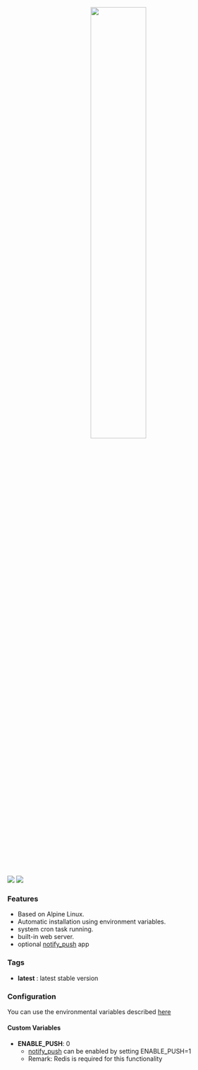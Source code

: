 <p align="center">
  <img width="50%" src="https://upload.wikimedia.org/wikipedia/commons/6/60/Nextcloud_Logo.svg">
</p>

[![](https://images.microbadger.com/badges/version/starbix/nextcloud.svg)](http://microbadger.com/images/starbix/nextcloud) [![](https://images.microbadger.com/badges/image/starbix/nextcloud.svg)](http://microbadger.com/images/starbix/nextcloud)


### Features
- Based on Alpine Linux.
- Automatic installation using environment variables.
- system cron task running.
- built-in web server.
- optional [notify_push](https://github.com/nextcloud/notify_push) app

### Tags
- **latest** : latest stable version

### Configuration

You can use the environmental variables described [here](https://github.com/nextcloud/docker#auto-configuration-via-environment-variables)

#### Custom Variables
- **ENABLE_PUSH**: 0
  - [notify_push](https://github.com/nextcloud/notify_push) can be enabled by setting ENABLE_PUSH=1
  - Remark: Redis is required for this functionality
